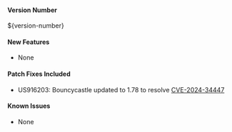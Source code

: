 #### Version Number
${version-number}

#### New Features
- None

#### Patch Fixes Included
- US916203: Bouncycastle updated to 1.78 to resolve [CVE-2024-34447](https://nvd.nist.gov/vuln/detail/CVE-2024-34447)

#### Known Issues
- None
